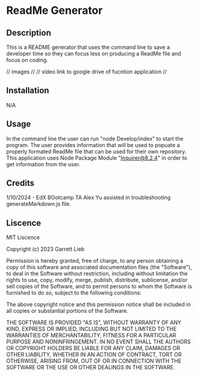 # ReadMe Generator

## Description

This is a README generator that uses the command line to save a developer time so they can focus less on producing a ReadMe file and focus on coding.

// images // 
// video link to google drive of fucntion application //

## Installation

N/A

## Usage

In the command line the user can run "node Develop/index" to start the program. The user provides information that will be used to popuate a properly formated ReadMe file that can be used for their own repository. This application uses Node Package Module "Inquirer@8.2.4" in order to get information from the user. 

## Credits

1/10/2024 - EdX BOotcamp TA Alex Yu assisted in troubleshooting generateMarkdown.js file.


## Liscence

MIT Liscence

Copyright (c) 2023 Garrett Lieb

Permission is hereby granted, free of charge, to any person obtaining a copy of this software and associated documentation files (the "Software"), to deal in the Software without restriction, including without limitation the rights to use, copy, modify, merge, publish, distribute, sublicense, and/or sell copies of the Software, and to permit persons to whom the Software is furnished to do so, subject to the following conditions:

The above copyright notice and this permission notice shall be included in all copies or substantial portions of the Software.

THE SOFTWARE IS PROVIDED "AS IS", WITHOUT WARRANTY OF ANY KIND, EXPRESS OR IMPLIED, INCLUDING BUT NOT LIMITED TO THE WARRANTIES OF MERCHANTABILITY, FITNESS FOR A PARTICULAR PURPOSE AND NONINFRINGEMENT. IN NO EVENT SHALL THE AUTHORS OR COPYRIGHT HOLDERS BE LIABLE FOR ANY CLAIM, DAMAGES OR OTHER LIABILITY, WHETHER IN AN ACTION OF CONTRACT, TORT OR OTHERWISE, ARISING FROM, OUT OF OR IN CONNECTION WITH THE SOFTWARE OR THE USE OR OTHER DEALINGS IN THE SOFTWARE.
